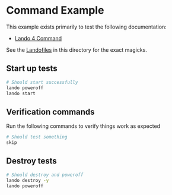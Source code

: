# Command Example

This example exists primarily to test the following documentation:

* [Lando 4 Command](TBD)

See the [Landofiles](https://docs.lando.dev/config/lando.html) in this directory for the exact magicks.

## Start up tests

```bash
# Should start successfully
lando poweroff
lando start
```

## Verification commands

Run the following commands to verify things work as expected

```bash
# Should test something
skip
```

## Destroy tests

```bash
# Should destroy and poweroff
lando destroy -y
lando poweroff
```
